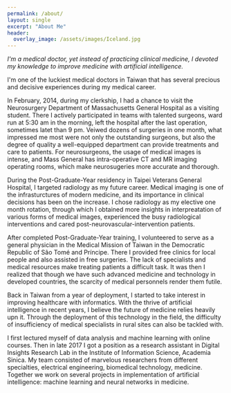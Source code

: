 ```yaml
---
permalink: /about/
layout: single
excerpt: "About Me"
header:
  overlay_image: /assets/images/Iceland.jpg
---
```


_I'm a medical doctor, yet instead of practicing clinical medicine, I devoted my knowledge to improve medicine with artificial intelligence._

I'm one of the luckiest medical doctors in Taiwan that has several precious and decisive experiences during my medical career.

In February, 2014, during my clerkship, I had a chance to visit the Neurosurgery Department of Massachusetts General Hospital as a visiting student. There I actively participated in teams with talented surgeons, ward run at 5:30 am in the morning, left the hospital after the last operation, sometimes latet than 9 pm. Veiwed dozens of surgeries in one month, what impressed me most were not only the outstanding surgeons, but also the degree of quality a well-equipped department can provide treatments and care to patients. For neurosurgeons, the usage of medical images is intense, and Mass General has intra-operative CT and MR imaging operating rooms, which make neurosugeries more accurate and thorough.

During the Post-Graduate-Year residency in Taipei Veterans General Hospital, I targeted radiology as my future career. Medical imaging is one of the infrasturctures of modern medicine, and its importance in clinical decisions has been on the increase. I chose radiology as my elective one month rotation, through which I obtained more insights in interpreatation of various forms of medical images, experienced the busy radiological interventions and cared post-neurovascular-intervention patients.

After completed Post-Graduate-Year training, I volunteered to serve as a general physician in the Medical Mission of Taiwan in the Democratic Republic of São Tomé and Príncipe. There I provided free clinics for local people and also assisted in free surgeries. The lack of specialists and medical resources make treating patients a difficult task. It was then I realized that though we have such advanced medicine and technology in developed countries, the scarcity of medical personnels render them futile. 

Back in Taiwan from a year of deployment, I started to take interest in improving healthcare with informatics. With the thrive of artificial intelligence in recent years, I believe the future of medicine relies heavily upn it. Through the deployment of this technology in the field, the difficulty of insufficiency of medical specialists in rural sites can also be tackled with.

I first lectured myself of data analysis and machine learning with online courses. Then in late 2017 I got a position as a research assistant in Digital Insights Research Lab in the Institute of Information Science, Academia Sinica. My team consisted of marvelous researchers from different specialties, electrical engineering, biomedical technology, medicine. Together we work on several projects in implementation of artificial intelligence: machine learning and neural networks in medicine.